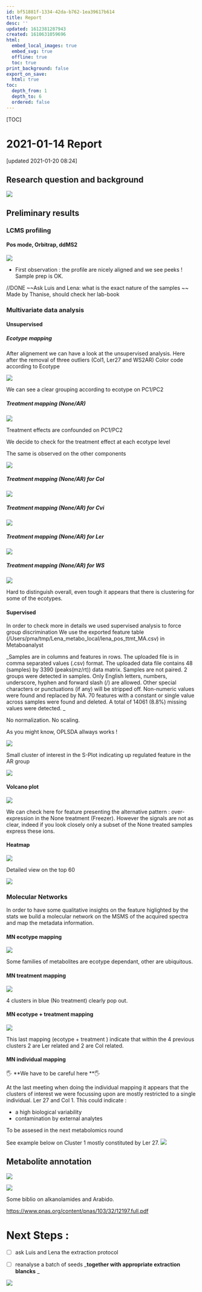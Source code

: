 ```yaml
---
id: bf51881f-1334-42da-b762-1ea39617b614
title: Report
desc: ''
updated: 1612381287943
created: 1610631059696
html:
  embed_local_images: true
  embed_svg: true
  offline: true
  toc: true
print_background: false
export_on_save:
  html: true
toc:
  depth_from: 1
  depth_to: 6
  ordered: false
---
```


[TOC]


# 2021-01-14 Report 

[updated 2021-01-20 08:24]

## Research question and background

![](/assets/images/2021-01-12-19-00-32.png)


## Preliminary results

### LCMS profiling

#### Pos mode, Orbitrap, ddMS2


![](/assets/images/2021-01-12-19-05-46.png)

- First observation : the profile are nicely aligned and we see peeks ! Sample prep is OK.

//DONE ~~Ask Luis and Lena: what is the exact nature of the samples ~~
Made by Thanise, should check her lab-book



### Multivariate data analysis

#### Unsupervised 

##### Ecotype mapping
After alignement we can have a look at the unsupervised analysis.
Here after the removal of three outliers (Col1, Ler27 and WS2AR)
Color code according to Ecotype

![](/assets/images/2021-01-12-19-13-50.png)

We can see a clear grouping according to ecotype on PC1/PC2

##### Treatment mapping (None/AR)

![](/assets/images/2021-01-12-19-17-38.png)

Treatment effects are confounded on PC1/PC2

We decide to check for the treatment effect at each ecotype level

The same is observed on the other components 

![](/assets/images/2021-01-12-19-48-21.png)

##### Treatment mapping (None/AR) for Col

![](/assets/images/2021-01-12-19-22-09.png)


##### Treatment mapping (None/AR) for Cvi

![](/assets/images/2021-01-12-19-23-24.png)


##### Treatment mapping (None/AR) for Ler

![](/assets/images/2021-01-12-19-27-09.png)

##### Treatment mapping (None/AR) for WS

![](/assets/images/2021-01-12-19-31-17.png)

Hard to distinguish overall, even tough it appears that there is clustering for some of the ecotypes.




#### Supervised

In order to check more in details we used supervised analysis to force group discrimination 
We use the exported feature table (/Users/pma/tmp/Lena_metabo_local/lena_pos_ttmt_MA.csv) in Metaboanalyst


_Samples are in columns and features in rows.
The uploaded file is in comma separated values (.csv) format.
The uploaded data file contains 48 (samples) by 3390 (peaks(mz/rt)) data matrix.
Samples are not paired.
2 groups were detected in samples.
Only English letters, numbers, underscore, hyphen and forward slash (/) are allowed.
Other special characters or punctuations (if any) will be stripped off.
Non-numeric values were found and replaced by NA.
70 features with a constant or single value across samples were found and deleted.
A total of 14061 (8.8%) missing values were detected.
_

No normalization.
No scaling.


As you might know, OPLSDA allways works !

![](/assets/images/2021-01-12-19-51-34.png)

Small cluster of interest in the S-Plot indicating up regulated feature in the AR group


![](/assets/images/2021-01-12-19-58-44.png)


#### Volcano plot

![](/assets/images/2021-01-12-20-14-04.png)

We can check here for feature presenting the alternative pattern : over-expression in the None treatment (Freezer). However the signals are not as clear, indeed if you look closely only a subset of the None treated samples express these ions.


#### Heatmap

![](/assets/images/2021-01-14-13-34-35.png)

Detailed view on the top 60 

![](/assets/images/2021-01-14-13-36-50.png)


### Molecular Networks


In order to have some qualitative insights on the feature higlighted by the stats we build a molecular network on the MSMS of the acquired spectra and map the metadata information.

#### MN ecotype mapping
![](/assets/images/2021-01-14-13-55-48.png)

Some families of metabolites are ecotype dependant, other are ubiquitous.

#### MN treatment mapping

![](/assets/images/2021-01-14-14-04-35.png)

4 clusters in blue (No treatment) clearly pop out.

#### MN ecotype + treatment mapping

![](/assets/images/2021-01-14-14-15-53.png)

This last mapping (ecotype + treatment ) indicate that within the 4 previous clusters 2 are Ler related and 2 are Col related.

#### MN individual mapping

🖐️ **We have to be careful here **🖐️

At the last meeting when doing the individual mapping it appears that the clusters of interest we were focussing upon are mostly restricted to a single individual. Ler 27 and Col 1.
This could indicate :
* a high biological variability
* contamination by external analytes

To be assesed in the next metabolomics round


See example below on Cluster 1 mostly constituted by Ler 27.
![](/assets/images/2021-01-20-08-23-15.png)

## Metabolite annotation 


![](/assets/images/2021-01-14-14-45-30.png)

![](/assets/images/2021-01-14-14-46-44.png)

Some biblio on alkanolamides and Arabido.

https://www.pnas.org/content/pnas/103/32/12197.full.pdf



# Next Steps : 

- [ ] ask Luis and Lena the extraction protocol
- [ ] reanalyse a batch of seeds _**together with appropriate extraction blancks** _


![](/assets/images/2021-01-22-10-18-53.png)


[](../../..)